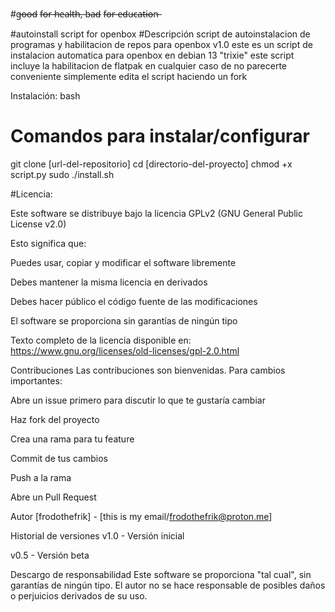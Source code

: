 
#g̶o̶o̶d̶ f̶o̶r̶ h̶e̶a̶l̶t̶h̶,̶ b̶a̶d̶ f̶o̶r̶ e̶d̶u̶c̶a̶t̶i̶o̶n̶

#autoinstall script for openbox
#Descripción
script de autoinstalacion de programas y habilitacion de repos para openbox v1.0
este es un script de instalacion automatica para openbox en debian 13 "trixie"
este script incluye la habilitacion de flatpak en cualquier caso de no parecerte conveniente simplemente edita el script haciendo un fork

Instalación:
bash
# Comandos para instalar/configurar
git clone [url-del-repositorio]
cd [directorio-del-proyecto]
chmod +x script.py
sudo ./install.sh

#Licencia:

Este software se distribuye bajo la licencia GPLv2 (GNU General Public License v2.0)

Esto significa que:

Puedes usar, copiar y modificar el software libremente

Debes mantener la misma licencia en derivados

Debes hacer público el código fuente de las modificaciones

El software se proporciona sin garantías de ningún tipo

Texto completo de la licencia disponible en:
https://www.gnu.org/licenses/old-licenses/gpl-2.0.html

Contribuciones
Las contribuciones son bienvenidas. Para cambios importantes:

Abre un issue primero para discutir lo que te gustaría cambiar

Haz fork del proyecto

Crea una rama para tu feature

Commit de tus cambios

Push a la rama

Abre un Pull Request

Autor
[frodothefrik] - [this is my email/frodothefrik@proton.me]

Historial de versiones
v1.0 - Versión inicial

v0.5 - Versión beta

Descargo de responsabilidad
Este software se proporciona "tal cual", sin garantías de ningún tipo. El autor no se hace responsable de posibles daños o perjuicios derivados de su uso.
